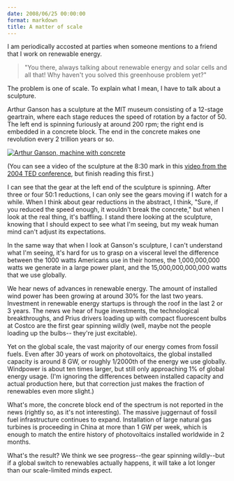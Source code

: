 ```yaml
---
date: 2008/06/25 00:00:00
format: markdown
title: A matter of scale
---
```

I am periodically accosted at parties when someone mentions to a friend that I work on renewable energy.

<blockquote>"You there, always talking about renewable energy and solar cells and all that! Why haven't you solved this greenhouse problem yet?"</blockquote>

The problem is one of scale. To explain what I mean, I have to talk about a sculpture.

Arthur Ganson has a sculpture at the MIT museum consisting of a 12-stage geartrain, where each stage reduces the speed of rotation by a factor of 50. The left end is spinning furiously at around 200 rpm; the right end is embedded in a concrete block. The end in the concrete makes one revolution every 2 trillion years or so.

<a href='http://pingswept.org/img/arthur-ganson-machine-with-concrete.jpg' title='Arthur Ganson, machine with concrete'><img src='http://pingswept.org/img/arthur-ganson-machine-with-concrete.thumbnail.jpg' alt='Arthur Ganson, machine with concrete' /></a>

(You can see a video of the sculpture at the 8:30 mark in this <a href="http://www.ted.com/index.php/talks/arthur_ganson_makes_moving_sculpture.html">video from the 2004 TED conference</a>, but finish reading this first.)

I can see that the gear at the left end of the sculpture is spinning. After three or four 50:1 reductions, I can only see the gears moving if I watch for a while. When I think about gear reductions in the abstract, I think, "Sure, if you reduced the speed enough, it wouldn't break the concrete," but when I look at the real thing, it's baffling. I stand there looking at the sculpture, knowing that I should expect to see what I'm seeing, but my weak human mind can't adjust its expectations.

In the same way that when I look at Ganson's sculpture, I can't understand what I'm seeing, it's hard for us to grasp on a visceral level the difference between the 1000 watts Americans use in their homes, the 1,000,000,000 watts we generate in a large power plant, and the 15,000,000,000,000 watts that we use globally.

We hear news of advances in renewable energy. The amount of installed wind power has been growing at around 30% for the last two years. Investment in renewable energy startups is through the roof in the last 2 or 3 years. The news we hear of huge investments, the technological breakthroughs, and Prius drivers loading up with compact fluorescent bulbs at Costco are the first gear spinning wildly (well, maybe not the people loading up the bulbs-- they're just excitable).

Yet on the global scale, the vast majority of our energy comes from fossil fuels. Even after 30 years of work on photovoltaics, the global installed capacity is around 8 GW, or roughly 1/2000th of the energy we use globally. Windpower is about ten times larger, but still only approaching 1% of global energy usage. (I'm ignoring the differences between installed capacity and actual production here, but that correction just makes the fraction of renewables even more slight.)

What's more, the concrete block end of the spectrum is not reported in the news (rightly so, as it's not interesting). The massive juggernaut of fossil fuel infrastructure continues to expand. Installation of large natural gas turbines is proceeding in China at more than 1 GW per week, which is enough to match the entire history of photovoltaics installed worldwide in 2 months.

What's the result? We think we see progress--the gear spinning wildly--but if a global switch to renewables actually happens, it will take a lot longer than our scale-limited minds expect.
